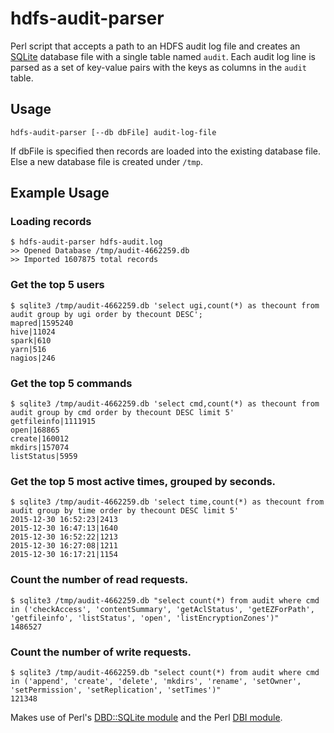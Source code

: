 # hdfs-audit-parser
Perl script that accepts a path to an HDFS audit log file and creates an [SQLite](https://www.sqlite.org/) database file with a single table named `audit`. Each audit log line is parsed as a set of key-value pairs with the keys as columns in the `audit` table.

## Usage
    hdfs-audit-parser [--db dbFile] audit-log-file

If dbFile is specified then records are loaded into the existing database file. Else a new database file is created under `/tmp`.

## Example Usage

### Loading records
    $ hdfs-audit-parser hdfs-audit.log
    >> Opened Database /tmp/audit-4662259.db
    >> Imported 1607875 total records

### Get the top 5 users
    $ sqlite3 /tmp/audit-4662259.db 'select ugi,count(*) as thecount from audit group by ugi order by thecount DESC';
    mapred|1595240
    hive|11024
    spark|610
    yarn|516
    nagios|246

### Get the top 5 commands
    $ sqlite3 /tmp/audit-4662259.db 'select cmd,count(*) as thecount from audit group by cmd order by thecount DESC limit 5'
    getfileinfo|1111915
    open|168865
    create|160012
    mkdirs|157074
    listStatus|5959


### Get the top 5 most active times, grouped by seconds.
    $ sqlite3 /tmp/audit-4662259.db 'select time,count(*) as thecount from audit group by time order by thecount DESC limit 5'
    2015-12-30 16:52:23|2413
    2015-12-30 16:47:13|1640
    2015-12-30 16:52:22|1213
    2015-12-30 16:27:08|1211
    2015-12-30 16:17:21|1154

### Count the number of read requests.
    $ sqlite3 /tmp/audit-4662259.db "select count(*) from audit where cmd in ('checkAccess', 'contentSummary', 'getAclStatus', 'getEZForPath', 'getfileinfo', 'listStatus', 'open', 'listEncryptionZones')"
    1486527

### Count the number of write requests.
    $ sqlite3 /tmp/audit-4662259.db "select count(*) from audit where cmd in ('append', 'create', 'delete', 'mkdirs', 'rename', 'setOwner', 'setPermission', 'setReplication', 'setTimes')"
    121348

Makes use of Perl's [DBD::SQLite module](http://search.cpan.org/~msergeant/DBD-SQLite-0.31/lib/DBD/SQLite.pm) and the Perl [DBI module](http://search.cpan.org/~timb/DBI-1.634/DBI.pm).
